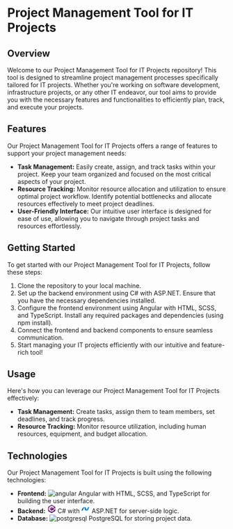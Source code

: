 # Project Management Tool for IT Projects

## Overview
Welcome to our Project Management Tool for IT Projects repository! This tool is designed to streamline project management processes specifically tailored for IT projects. Whether you're working on software development, infrastructure projects, or any other IT endeavor, our tool aims to provide you with the necessary features and functionalities to efficiently plan, track, and execute your projects.

## Features
Our Project Management Tool for IT Projects offers a range of features to support your project management needs:
- **Task Management:** Easily create, assign, and track tasks within your project. Keep your team organized and focused on the most critical aspects of your project.
- **Resource Tracking:** Monitor resource allocation and utilization to ensure optimal project workflow. Identify potential bottlenecks and allocate resources effectively to meet project deadlines.
- **User-Friendly Interface:** Our intuitive user interface is designed for ease of use, allowing you to navigate through project tasks and resources effortlessly.
  
## Getting Started
To get started with our Project Management Tool for IT Projects, follow these steps:
1. Clone the repository to your local machine.
2. Set up the backend environment using C# with ASP.NET. Ensure that you have the necessary dependencies installed.
3. Configure the frontend environment using Angular with HTML, SCSS, and TypeScript. Install any required packages and dependencies (using npm install).
4. Connect the frontend and backend components to ensure seamless communication.
5. Start managing your IT projects efficiently with our intuitive and feature-rich tool!

## Usage
Here's how you can leverage our Project Management Tool for IT Projects effectively:
- **Task Management:** Create tasks, assign them to team members, set deadlines, and track progress.
- **Resource Tracking:** Monitor resource utilization, including human resources, equipment, and budget allocation.

## Technologies
Our Project Management Tool for IT Projects is built using the following technologies:
- **Frontend:** 
  <img src="https://angular.io/assets/images/logos/angular/angular.svg" alt="angular" width="20" height="20"/> Angular with HTML, SCSS, and TypeScript for building the user interface.
- **Backend:** 
  <img src="https://raw.githubusercontent.com/devicons/devicon/master/icons/csharp/csharp-original.svg" alt="csharp" width="20" height="20"/> C# with 
  <img src="https://raw.githubusercontent.com/devicons/devicon/master/icons/dot-net/dot-net-original.svg" alt="dotnet" width="20" height="20"/> ASP.NET for server-side logic.
- **Database:** 
  <img src="https://www.vectorlogo.zone/logos/postgresql/postgresql-icon.svg" alt="postgresql" width="20" height="20"/> PostgreSQL for storing project data.
